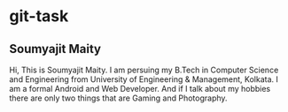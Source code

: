 # git-task

## Soumyajit Maity

Hi, This is Soumyajit Maity. I am persuing my B.Tech in Computer Science and Engineering from University of Engineering & Management, Kolkata. I am a formal Android and Web Developer. And if I talk about my hobbies there are only two things that are Gaming and Photography. 